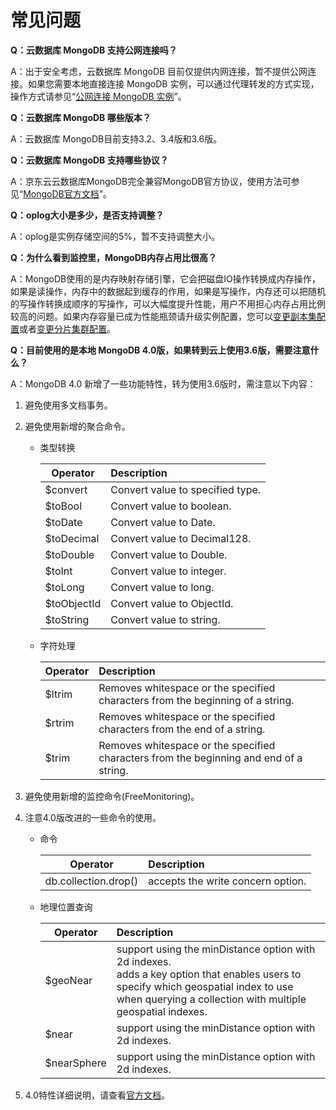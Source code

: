 # 常见问题

**Q：云数据库 MongoDB 支持公网连接吗？**

A：出于安全考虑，云数据库 MongoDB 目前仅提供内网连接，暂不提供公网连接。如果您需要本地直接连接 MongoDB 实例，可以通过代理转发的方式实现，操作方式请参见“[公网连接 MongoDB 实例](../Best-Practices/Public-Network-Connect-to-MongoDB-Instance.md)”。


**Q：云数据库 MongoDB 哪些版本？**

A：云数据库 MongoDB目前支持3.2、3.4版和3.6版。


**Q：云数据库 MongoDB 支持哪些协议？**

A：京东云云数据库MongoDB完全兼容MongoDB官方协议，使用方法可参见“[MongoDB官方文档](https://docs.mongodb.com/v3.2/introduction/)”。

**Q：oplog大小是多少，是否支持调整？**

A：oplog是实例存储空间的5%，暂不支持调整大小。

**Q：为什么看到监控里，MongoDB内存占用比很高？**

A：MongoDB使用的是内存映射存储引擎，它会把磁盘IO操作转换成内存操作，如果是读操作，内存中的数据起到缓存的作用，如果是写操作，内存还可以把随机的写操作转换成顺序的写操作，可以大幅度提升性能，用户不用担心内存占用比例较高的问题。如果内存容量已成为性能瓶颈请升级实例配置，您可以[变更副本集配置](../Operation-Guide/Manage-Node/ReplicaSet/Change-ReplicaSet-Specifications.md)或者[变更分片集群配置](../Operation-Guide/Manage-Node/Shard/Change-Shard-Specification.md)。

**Q：目前使用的是本地 MongoDB 4.0版，如果转到云上使用3.6版，需要注意什么？**

A：MongoDB 4.0 新增了一些功能特性，转为使用3.6版时，需注意以下内容：

1. 避免使用多文档事务。
2. 避免使用新增的聚合命令。

	- 类型转换

		| Operator | Description |
		|---|:---|
		| $convert | Convert value to specified type. |
		| $toBool | Convert value to boolean. |
		| $toDate | Convert value to Date. |
		| $toDecimal | Convert value to Decimal128. |
		| $toDouble | Convert value to Double. |
		| $toInt | Convert value to integer. |
		| $toLong | Convert value to long. |
		| $toObjectId | Convert value to ObjectId. |
		| $toString | Convert value to string. |

	- 字符处理

		| Operator | Description |
		|---|:---|
		|$ltrim|Removes whitespace or the specified characters from the beginning of a string.|
		|$rtrim|Removes whitespace or the specified characters from the end of a string.|
		|$trim|Removes whitespace or the specified characters from the beginning and end of a string.|

3. 避免使用新增的监控命令(FreeMonitoring)。
4. 注意4.0版改进的一些命令的使用。

	- 命令
	
		| Operator | Description |
		|---|:---|
		|db.collection.drop() |accepts the write concern option.|

	- 地理位置查询

		| Operator | Description |
		|---|:---|
		|$geoNear|support using the minDistance option with 2d indexes.<br /> adds a key option that enables users to specify which geospatial index to use when querying a collection with multiple geospatial indexes. |
		|$near|support using the minDistance option with 2d indexes.|
		|$nearSphere|support using the minDistance option with 2d indexes.|

5. 4.0特性详细说明，请查看[官方文档](https://docs.mongodb.com/manual/release-notes/4.0/)。
